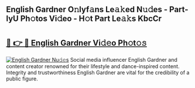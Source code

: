 ## English Gardner O𝚗lyf𝚊ns Le𝚊𝚔ed N𝚞𝚍es - Part-lyU Ph𝚘tos Vi𝚍eo - H𝚘t Part Le𝚊𝚔s KbcCr

# <h2><a href="http://hf29yu5.feru.top/?c=English+Gardner">🔗 👉 🔴 English Gardner Vi𝚍𝚎o Ph𝚘t𝚘𝚜</a></h2>

[![English Gardner Nu𝚍𝚎s](https://i.imgur.com/0TWrTi3.gif)](http://hf29yu5.feru.top/?c=English+Gardner)
Social media influencer English Gardner and content creator renowned for their lifestyle and dance-inspired content. Integrity and trustworthiness English Gardner are vital for the credibility of a public figure. 
